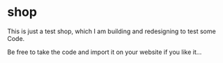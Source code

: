 # shop

This is just a test shop, which I am building and redesigning to test some Code.

Be free to take the code and import it on your website if you like it...


